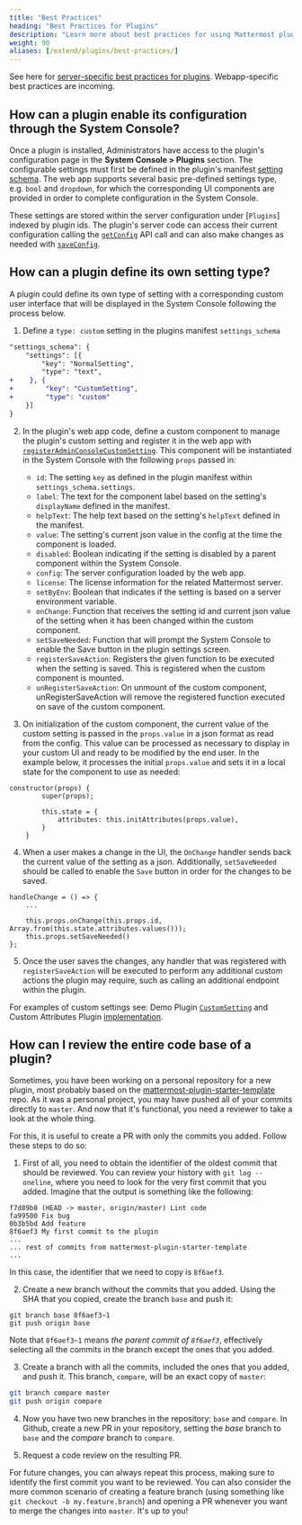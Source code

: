 ```yaml
---
title: "Best Practices"
heading: "Best Practices for Plugins"
description: "Learn more about best practices for using Mattermost plugins to better extend and integrate your Mattermost server and apps."
weight: 90
aliases: [/extend/plugins/best-practices/]
---
```


See here for [server-specific best practices for plugins](/integrate/plugins/server/best-practices/). Webapp-specific best practices are incoming.

## How can a plugin enable its configuration through the System Console?

Once a plugin is installed, Administrators have access to the plugin's configuration page in the __System Console > Plugins__ section. The configurable settings must first be defined in the plugin's manifest [setting schema](https://developers.mattermost.com/integrate/plugins/manifest-reference/#settings_schema). The web app supports several basic pre-defined settings type, e.g. `bool` and `dropdown`, for which the corresponding UI components are provided in order to complete configuration in the System Console.

These settings are stored within the server configuration under [`Plugins`] indexed by plugin ids. The plugin's server code can access their current configuration calling the [`getConfig`](https://developers.mattermost.com/integrate/plugins/server/reference/#API.GetConfig) API call and can also make changes as needed with [`saveConfig`](https://developers.mattermost.com/integrate/plugins/server/reference/#API.SaveConfig).

## How can a plugin define its own setting type?

A plugin could define its own type of setting with a corresponding custom user interface that will be displayed in the System Console following the process below.  

1. Define a `type: custom` setting in the plugins manifest `settings_schema`

```diff
"settings_schema": {
    "settings": [{
        "key": "NormalSetting",
        "type": "text",
+    }, {
+        "key": "CustomSetting",
+        "type": "custom"
    }]
}
```

2. In the plugin's web app code, define a custom component to manage the plugin's custom setting and register it in the web app with [`registerAdminConsoleCustomSetting`](https://developers.mattermost.com/integrate/plugins/webapp/reference/#registerAdminConsoleCustomSetting). This component will be instantiated in the System Console with the following `props` passed in:

    - `id`: The setting `key` as defined in the plugin manifest within `settings_schema.settings`.
    - `label`: The text for the component label based on the setting's `displayName` defined in the manifest. 
    - `helpText`: The help text based on the setting's `helpText` defined in the manifest. 
    - `value`: The setting's current json value in the config at the time the component is loaded.
    - `disabled`: Boolean indicating if the setting is disabled by a parent component within the System Console.
    - `config`: The server configuration loaded by the web app.
    - `license`: The license information for the related Mattermost server.
    - `setByEnv`: Boolean that indicates if the setting is based on a server environment variable. 
    - `onChange`: Function that receives the setting id and current json value of the setting when it has been changed within the custom component. 
    - `setSaveNeeded`: Function that will prompt the System Console to enable the Save button in the plugin settings screen. 
    - `registerSaveAction`: Registers the given function to be executed when the setting is saved. This is registered when the custom component is mounted.
    - `unRegisterSaveAction`: On unmount of the custom component, unRegisterSaveAction will remove the registered function executed on save of the custom component.

3. On initialization of the custom component, the current value of the custom setting is passed in the `props.value` in a json format as read from the config. This value can be processed as necessary to display in your custom UI and ready to be modified by the end user. In the example below, it processes the initial `props.value` and sets it in a local state for the component to use as needed:

```
constructor(props) {
        super(props);

        this.state = {
            attributes: this.initAttributes(props.value),
        }
    }
```


4. When a user makes a change in the UI, the `OnChange` handler sends back the current value of the setting as a json. Additionally, `setSaveNeeded` should be called to enable the `Save` button in order for the changes to be saved.

```
handleChange = () => {
    ...

    this.props.onChange(this.props.id,  Array.from(this.state.attributes.values()));
    this.props.setSaveNeeded()
};
```

5. Once the user saves the changes, any handler that was registered with `registerSaveAction` will be executed to perform any additional custom actions the plugin may require, such as calling an additional endpoint within the plugin. 

For examples of custom settings see: Demo Plugin [`CustomSetting`](https://github.com/mattermost/mattermost-plugin-demo/blob/master/webapp/src/components/admin_settings/custom_setting.jsx) and Custom Attributes Plugin [implementation](https://github.com/mattermost/mattermost-plugin-custom-attributes/pull/18).

## How can I review the entire code base of a plugin?

Sometimes, you have been working on a personal repository for a new plugin, most probably based on the [mattermost-plugin-starter-template](https://github.com/mattermost/mattermost-plugin-starter-template/) repo. As it was a personal project, you may have pushed all of your commits directly to `master`. And now that it's functional, you need a reviewer to take a look at the whole thing.

For this, it is useful to create a PR with only the commits you added. Follow these steps to do so:

1. First of all, you need to obtain the identifier of the oldest commit that should be reviewed. You can review your history with `git log --oneline`, where you need to look for the very first commit that you added. Imagine that the output is something like the following:

```
f7d89b8 (HEAD -> master, origin/master) Lint code
fa99500 Fix bug
0b3b5bd Add feature
8f6aef3 My first commit to the plugin
...
... rest of commits from mattermost-plugin-starter-template
...
```

In this case, the identifier that we need to copy is `8f6aef3`.

2. Create a new branch without the commits that you added. Using the SHA that you copied, create the branch `base` and push it:

```
git branch base 8f6aef3~1
git push origin base
```

Note that `8f6aef3~1` means _the parent commit of `8f6aef3`_, effectively selecting all the commits in the branch except the ones that you added.

3. Create a branch with all the commits, included the ones that you added, and push it. This branch, `compare`, will be an exact copy of `master`:

```sh
git branch compare master
git push origin compare
```

4. Now you have two new branches in the repository: `base` and `compare`. In Github, create a new PR in your repository, setting the _base_ branch to `base` and the _compare_ branch to `compare`.

5. Request a code review on the resulting PR.

For future changes, you can always repeat this process, making sure to identify the first commit you want to be reviewed. You can also consider the more common scenario of creating a feature branch (using something like `git checkout -b my.feature.branch`) and opening a PR whenever you want to merge the changes into `master`. It's up to you!
